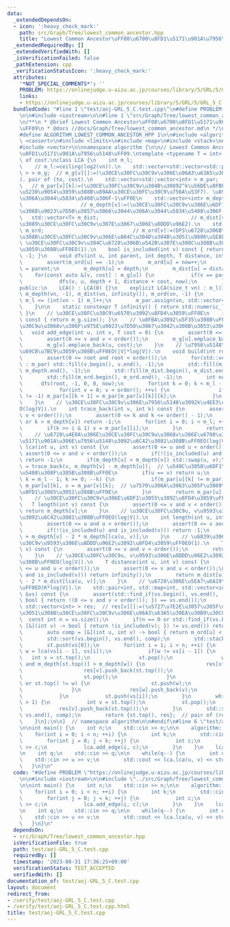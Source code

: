 ```yaml
---
data:
  _extendedDependsOn:
  - icon: ':heavy_check_mark:'
    path: src/Graph/Tree/lowest_common_ancestor.hpp
    title: "Lowest Common Ancestor\uFF08\u6700\u8FD1\u5171\u901A\u7956\u5148\uFF09"
  _extendedRequiredBy: []
  _extendedVerifiedWith: []
  _isVerificationFailed: false
  _pathExtension: cpp
  _verificationStatusIcon: ':heavy_check_mark:'
  attributes:
    '*NOT_SPECIAL_COMMENTS*': ''
    PROBLEM: https://onlinejudge.u-aizu.ac.jp/courses/library/5/GRL/5/GRL_5_C
    links:
    - https://onlinejudge.u-aizu.ac.jp/courses/library/5/GRL/5/GRL_5_C
  bundledCode: "#line 1 \"test/aoj-GRL_5_C.test.cpp\"\n#define PROBLEM \"https://onlinejudge.u-aizu.ac.jp/courses/library/5/GRL/5/GRL_5_C\"\
    \n\n#include <iostream>\n\n#line 1 \"src/Graph/Tree/lowest_common_ancestor.hpp\"\
    \n/**\n * @brief Lowest Common Ancestor\uFF08\u6700\u8FD1\u5171\u901A\u7956\u5148\
    \uFF09\n * @docs //docs/Graph/Tree/lowest_common_ancestor.md\n */\n\n#ifndef ALGORITHM_LOWEST_COMMON_ANCESTOR_HPP\n\
    #define ALGORITHM_LOWEST_COMMON_ANCESTOR_HPP 1\n\n#include <algorithm>\n#include\
    \ <cassert>\n#include <limits>\n#include <map>\n#include <stack>\n#include <utility>\n\
    #include <vector>\n\nnamespace algorithm {\n\n// Lowest Common Ancestor\uFF08\u6700\
    \u8FD1\u5171\u901A\u7956\u5148\uFF09.\ntemplate <typename T = int>  // T:Type\
    \ of cost.\nclass LCA {\n    int m_l;                                        \
    \    // m_l:=ceiling(log2(vn)).\n    std::vector<std::vector<std::pair<int, T>\
    \ > > m_g;  // m_g[v][]:=(\u30CE\u30FC\u30C9v\u306E\u96A3\u63A5\u30EA\u30B9\u30C8\
    ). pair of (to, cost).\n    std::vector<std::vector<int> > m_par;            \
    \   // m_par[v][k]:=(\u30CE\u30FC\u30C9v\u304B\u30892^k\u56DE\u8FBF\u3063\u3066\
    \u5230\u9054\u3059\u308B\u89AA\u30CE\u30FC\u30C9\u756A\u53F7). \u89AA\u304C\u3044\
    \u306A\u3044\u5834\u5408\u306F-1\uFF0E\n    std::vector<int> m_depth;        \
    \                   // m_depth[v]:=(\u30CE\u30FC\u30C9v\u306E\u6DF1\u3055). \u6839\
    \u306B\u9023\u7D50\u3057\u3066\u3044\u306A\u3044\u5834\u5408\u306F-1\uFF0E\n \
    \   std::vector<T> m_dist;                              // m_dist[v]:=(\u6839\u304B\
    \u3089\u30CE\u30FC\u30C9v\u307E\u3067\u306E\u8DDD\u96E2).\n    std::vector<int>\
    \ m_ord;                             // m_ord[v]:=(DFS\u6728\u306B\u304A\u3051\
    \u308B\u30CE\u30FC\u30C9v\u306E\u884C\u304D\u304B\u3051\u9806\u5E8F).\n\n    //\
    \ \u30CE\u30FC\u30C9v\u304C\u6728\u306B\u542B\u307E\u308C\u308B\u304B\u5224\u5B9A\
    \u3059\u308B\uFF0EO(1).\n    bool is_included(int v) const { return m_ord[v] !=\
    \ -1; }\n    void dfs(int u, int parent, int depth, T distance, int &now) {\n\
    \        assert(m_ord[u] == -1);\n        m_ord[u] = now++;\n        m_par[u][0]\
    \ = parent;\n        m_depth[u] = depth;\n        m_dist[u] = distance;\n    \
    \    for(const auto &[v, cost] : m_g[u]) {\n            if(v == parent) continue;\n\
    \            dfs(v, u, depth + 1, distance + cost, now);\n        }\n    }\n\n\
    public:\n    LCA() : LCA(0) {}\n    explicit LCA(size_t vn) : m_l(1), m_g(vn),\
    \ m_depth(vn, -1), m_dist(vn, infinity()), m_ord(vn, -1) {\n        while(1 <<\
    \ m_l <= (int)vn - 1) m_l++;\n        m_par.assign(vn, std::vector<int>(m_l, -1));\n\
    \    }\n\n    static constexpr T infinity() { return std::numeric_limits<T>::max();\
    \ }\n    // \u30CE\u30FC\u30C9\u6570\u3092\u8FD4\u3059\uFF0E\n    int order()\
    \ const { return m_g.size(); }\n    // \u8FBA\u3092\u5F35\u308B\uFF0E\u30CE\u30FC\
    \u30C9u\u3068v\u306F\u975E\u9023\u7D50\u3067\u3042\u308B\u3053\u3068\uFF0E\n \
    \   void add_edge(int u, int v, T cost = 0) {\n        assert(0 <= u and u < order());\n\
    \        assert(0 <= v and v < order());\n        m_g[u].emplace_back(v, cost);\n\
    \        m_g[v].emplace_back(u, cost);\n    }\n    // \u7956\u5148\u6728\u3092\
    \u69CB\u7BC9\u3059\u308B\uFF0EO(|V|*log|V|).\n    void build(int root = 0) {\n\
    \        assert(0 <= root and root < order());\n        for(std::vector<int> &v\
    \ : m_par) std::fill(v.begin(), v.end(), -1);\n        std::fill(m_depth.begin(),\
    \ m_depth.end(), -1);\n        std::fill(m_dist.begin(), m_dist.end(), infinity());\n\
    \        std::fill(m_ord.begin(), m_ord.end(), -1);\n        int now = 0;\n  \
    \      dfs(root, -1, 0, 0, now);\n        for(int k = 0; k < m_l - 1; ++k) {\n\
    \            for(int v = 0; v < order(); ++v) {\n                if(m_par[v][k]\
    \ != -1) m_par[v][k + 1] = m_par[m_par[v][k]][k];\n            }\n        }\n\
    \    }\n    // \u30CE\u30FC\u30C9v\u306E\u7956\u5148\u3092k\u4EE3\u9061\u308B\uFF0E\
    O(log|V|).\n    int trace_back(int v, int k) const {\n        assert(0 <= v and\
    \ v < order());\n        assert(0 <= k and k <= order() - 1);\n        if(!is_included(v)\
    \ or k > m_depth[v]) return -1;\n        for(int i = 0; i < m_l; ++i) {\n    \
    \        if(k >> i & 1) v = m_par[v][i];\n        }\n        return v;\n    }\n\
    \    // \u6728\u4E0A\u306E\u30CE\u30FC\u30C9u\u3068v\u306E\u6700\u3082\u8FD1\u3044\
    \u5171\u901A\u306E\u7956\u5148\u3092\u6C42\u3081\u308B\uFF0EO(log|V|).\n    int\
    \ lca(int u, int v) const {\n        assert(0 <= u and u < order());\n       \
    \ assert(0 <= v and v < order());\n        if(!(is_included(u) and is_included(v)))\
    \ return -1;\n        if(m_depth[u] > m_depth[v]) std::swap(u, v);\n        v\
    \ = trace_back(v, m_depth[v] - m_depth[u]);  // \u540C\u3058\u6DF1\u3055\u306B\
    \u5408\u308F\u305B\u308B\uFF0E\n        if(u == v) return u;\n        for(int\
    \ k = m_l - 1; k >= 0; --k) {\n            if(m_par[u][k] != m_par[v][k]) u =\
    \ m_par[u][k], v = m_par[v][k];  // \u7570\u306A\u3063\u305F\u3089\u6839\u306B\
    \u8FD1\u3065\u3051\u308B\uFF0E\n        }\n        return m_par[u][0];\n    }\n\
    \    // \u30CE\u30FC\u30C9v\u306E\u6DF1\u3055\u3092\u8FD4\u3059\uFF0EO(1).\n \
    \   T length(int v) const {\n        assert(0 <= v and v < order());\n       \
    \ return m_depth[v];\n    }\n    // \u30CE\u30FC\u30C9u, v\u9593\u306E\u9577\u3055\
    \u3092\u6C42\u3081\u308B\uFF0EO(log|V|).\n    int length(int u, int v) const {\n\
    \        assert(0 <= u and u < order());\n        assert(0 <= v and v < order());\n\
    \        if(!(is_included(u) and is_included(v))) return -1;\n        return m_depth[u]\
    \ + m_depth[v] - 2 * m_depth[lca(u, v)];\n    }\n    // \u6839\u3068\u30CE\u30FC\
    \u30C9v\u9593\u306E\u8DDD\u96E2\u3092\u8FD4\u3059\uFF0EO(1).\n    T distance(int\
    \ v) const {\n        assert(0 <= v and v < order());\n        return m_dist[v];\n\
    \    }\n    // \u30CE\u30FC\u30C9u, v\u9593\u306E\u8DDD\u96E2\u3092\u6C42\u3081\
    \u308B\uFF0EO(log|V|).\n    T distance(int u, int v) const {\n        assert(0\
    \ <= u and u < order());\n        assert(0 <= v and v < order());\n        if(!(is_included(u)\
    \ and is_included(v))) return infinity();\n        return m_dist[u] + m_dist[v]\
    \ - 2 * m_dist[lca(u, v)];\n    }\n    // \u6728\u306E\u5EA7\u6A19\u5727\u7E2E\
    \uFF0EO(K*log|V|).\n    std::pair<int, std::map<int, std::vector<int> > > auxiliary_tree(std::vector<int>\
    \ &vs) const {\n        assert(std::find_if(vs.begin(), vs.end(), [&](int v) ->\
    \ bool { return !(0 <= v and v < order()); }) == vs.end());\n        std::map<int,\
    \ std::vector<int> > res;  // res[v][]:=(\u5727\u7E2E\u3057\u305F\u6728\u306B\u304A\
    \u3051\u308B\u30CE\u30FC\u30C9v\u306E\u96A3\u63A5\u30EA\u30B9\u30C8).\n      \
    \  const int n = vs.size();\n        if(n == 0 or std::find_if(vs.begin(), vs.end(),\
    \ [&](int v) -> bool { return !is_included(v); }) != vs.end()) return {-1, res};\n\
    \        auto comp = [&](int u, int v) -> bool { return m_ord[u] < m_ord[v]; };\n\
    \        std::sort(vs.begin(), vs.end(), comp);\n        std::stack<int> st;\n\
    \        st.push(vs[0]);\n        for(int i = 1; i < n; ++i) {\n            int\
    \ w = lca(vs[i - 1], vs[i]);\n            if(w != vs[i - 1]) {\n             \
    \   int v = st.top();\n                st.pop();\n                while(!st.empty()\
    \ and m_depth[st.top()] > m_depth[w]) {\n                    res[st.top()].push_back(v);\n\
    \                    res[v].push_back(st.top());\n                    v = st.top();\n\
    \                    st.pop();\n                }\n                if(st.empty()\
    \ or st.top() != w) {\n                    st.push(w);\n                    vs.push_back(w);\n\
    \                }\n                res[w].push_back(v);\n                res[v].push_back(w);\n\
    \            }\n            st.push(vs[i]);\n        }\n        while(st.size()\
    \ > 1) {\n            int v = st.top();\n            st.pop();\n            res[st.top()].push_back(v);\n\
    \            res[v].push_back(st.top());\n        }\n        std::sort(vs.begin(),\
    \ vs.end(), comp);\n        return {st.top(), res};  // pair of (root, tree).\n\
    \    }\n};\n\n}  // namespace algorithm\n\n#endif\n#line 6 \"test/aoj-GRL_5_C.test.cpp\"\
    \n\nint main() {\n    int n;\n    std::cin >> n;\n\n    algorithm::LCA lca(n);\n\
    \    for(int i = 0; i < n; ++i) {\n        int k;\n        std::cin >> k;\n\n\
    \        for(int j = 0; j < k; ++j) {\n            int c;\n            std::cin\
    \ >> c;\n            lca.add_edge(i, c);\n        }\n    }\n    lca.build();\n\
    \n    int q;\n    std::cin >> q;\n\n    while(q--) {\n        int u, v;\n    \
    \    std::cin >> u >> v;\n        std::cout << lca.lca(u, v) << std::endl;\n \
    \   }\n}\n"
  code: "#define PROBLEM \"https://onlinejudge.u-aizu.ac.jp/courses/library/5/GRL/5/GRL_5_C\"\
    \n\n#include <iostream>\n\n#include \"../src/Graph/Tree/lowest_common_ancestor.hpp\"\
    \n\nint main() {\n    int n;\n    std::cin >> n;\n\n    algorithm::LCA lca(n);\n\
    \    for(int i = 0; i < n; ++i) {\n        int k;\n        std::cin >> k;\n\n\
    \        for(int j = 0; j < k; ++j) {\n            int c;\n            std::cin\
    \ >> c;\n            lca.add_edge(i, c);\n        }\n    }\n    lca.build();\n\
    \n    int q;\n    std::cin >> q;\n\n    while(q--) {\n        int u, v;\n    \
    \    std::cin >> u >> v;\n        std::cout << lca.lca(u, v) << std::endl;\n \
    \   }\n}\n"
  dependsOn:
  - src/Graph/Tree/lowest_common_ancestor.hpp
  isVerificationFile: true
  path: test/aoj-GRL_5_C.test.cpp
  requiredBy: []
  timestamp: '2023-08-31 17:36:25+09:00'
  verificationStatus: TEST_ACCEPTED
  verifiedWith: []
documentation_of: test/aoj-GRL_5_C.test.cpp
layout: document
redirect_from:
- /verify/test/aoj-GRL_5_C.test.cpp
- /verify/test/aoj-GRL_5_C.test.cpp.html
title: test/aoj-GRL_5_C.test.cpp
---
```

